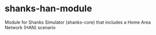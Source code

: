 shanks-han-module
=================

Module for Shanks Simulator (shanks-core) that includes a Home Area Network (HAN) scenario
